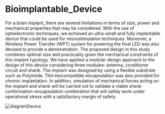 # Bioimplantable_Device

For a brain implant, there are several limitations in terms of size, power and mechanical properties that may be considered. With the use of optoelectronic techniques, we achieved an ultra-small and fully implantable device that could be used for neurostimulation techniques. Moreover, a Wireless Power Transfer (WPT) system for powering the final LED was also devised to provide a demonstration. The proposed design in this study combines optimal size and practicality given the mechanical constraints of this implant typology. We have applied a modular design approach to the design of this device considering three modules: antenna, conditioner circuit and shank. The implant was designed by using a flexible substrate such as Polyimide. Thin biocompatible encapsulation was also provided for chronic implantation. In addition, simulation of mechanical forces acting on the implant and shank will be carried out to validate a viable shank conformation-encapsulation combination that will safely work under operational stress with a satisfactory margin of safety.


![diagramDevice](https://user-images.githubusercontent.com/16301652/60618786-0047b000-9dcf-11e9-832c-f4937274a869.png)


